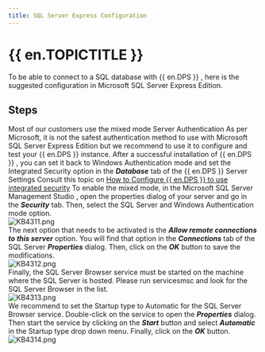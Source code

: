 ```yaml
---
title: SQL Server Express Configuration
---
```

# {{ en.TOPICTITLE }}
To be able to connect to a SQL database with {{ en.DPS }} , here is the suggested configuration in Microsoft SQL Server Express Edition.
## Steps
Most of our customers use the mixed mode Server Authentication As per Microsoft, it is not the safest authentication method to use with Microsoft SQL Server Express Edition but we recommend to use it to configure and test your {{ en.DPS }} instance. After a successful installation of {{ en.DPS }} , you can set it back to Windows Authentication mode and set the Integrated Security option in the ***Database*** tab of the {{ en.DPS }} &#32; Server Settings Consult this topic on [How to Configure {{ en.DPS }} to use integrated security](/kb/devolutions-server/how-to-articles/configure-server-use-integrated-security/) To enable the mixed mode, in the Microsoft SQL Server Management Studio , open the properties dialog of your server and go in the ***Security*** tab. Then, select the SQL Server and Windows Authentication mode option.  
![KB4311.png](/img/en/kb/KB4311.png)  
The next option that needs to be activated is the ***Allow remote connections to this server*** option. You will find that option in the ***Connections*** tab of the SQL Server ***Properties*** dialog. Then, click on the ***OK*** button to save the modifications.  
![KB4312.png](/img/en/kb/KB4312.png)  
Finally, the SQL Server Browser service must be started on the machine where the SQL Server is hosted. Please run servicesmsc and look for the SQL Server Browser in the list.  
![KB4313.png](/img/en/kb/KB4313.png)  
We recommend to set the Startup type to Automatic for the SQL Server Browser service. Double-click on the service to open the ***Properties*** dialog. Then start the service by clicking on the ***Start*** button and select ***Automatic*** in the Startup type drop down menu. Finally, click on the ***OK*** button.  
![KB4314.png](/img/en/kb/KB4314.png)
